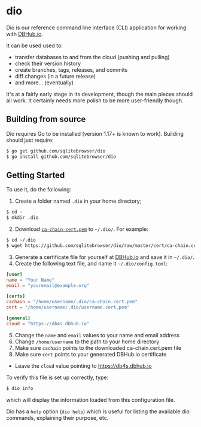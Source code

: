 # dio

Dio is our reference command line interface (CLI) application for working with [DBHub.io](https://dbhub.io/).

It can be used used to:

* transfer databases to and from the cloud (pushing and pulling)
* check their version history
* create branches, tags, releases, and commits
* diff changes (in a future release)
* and more... (eventually)

It's at a fairly early stage in its development, though the main pieces should
all work.  It certainly needs more polish to be more user-friendly though.

## Building from source

Dio requires Go to be installed (version 1.17+ is known to work).  Building should
just require:

```bash
$ go get github.com/sqlitebrowser/dio
$ go install github.com/sqlitebrowser/dio
```

## Getting Started

To use it, do the following:
1. Create a folder named `.dio` in your home directory;
```bash
$ cd ~
$ mkdir .dio
```
2. Download [`ca-chain-cert.pem`](https://github.com/sqlitebrowser/dio/blob/master/cert/ca-chain.cert.pem) to `~/.dio/`. For example:
```bash
$ cd ~/.dio
$ wget https://github.com/sqlitebrowser/dio/raw/master/cert/ca-chain.cert.pem
```
3. Generate a certificate file for yourself at [DBHub.io](https://dbhub.io/) and save it in `~/.dio/`.
4. Create the following text file, and name it `~/.dio/config.toml`:
```toml
[user]
name = "Your Name"
email = "youremail@example.org"

[certs]
cachain = "/home/username/.dio/ca-chain.cert.pem"
cert = "/home/username/.dio/username.cert.pem"

[general]
cloud = "https://db4s.dbhub.io"

```
5. Change the `name` and `email` values to your name and email address
6. Change `/home/username` to the path to your home directory
7. Make sure `cachain` points to the downloaded ca-chain.cert.pem file
8. Make sure `cert` points to your generated DBHub.io certificate
* Leave the `cloud` value pointing to https://db4s.dbhub.io

To verify this file is set up correctly, type:
```bash
$ dio info
```
which will display the information loaded from this configuration file.

Dio has a `help` option (`dio help`) which is useful for listing the available dio
commands, explaining their purpose, etc.
